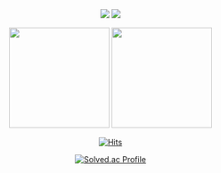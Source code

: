 <div align=center>

<img src="https://img.shields.io/badge/Spring Boot-6DB33F?style=for-the-badge&logo=SpringBoot&logoColor=white" />
<img src="https://img.shields.io/badge/Java-007396.svg?style=for-the-badge&logo=Java&logoColor=white" />

<p>
  <img height="180em" src="https://github-readme-stats.vercel.app/api?username=kmw2378&show_icons=true&include_all_commits=true&bg_color=30,e96443,904e95&title_color=fff&text_color=fff">
  <img height="180em" src="https://github-readme-stats.vercel.app/api/top-langs/?username=kmw2378&layout=compact&bg_color=30,e96443,904e95&title_color=fff&text_color=fff">
</p>

[![Hits](https://hits.seeyoufarm.com/api/count/incr/badge.svg?url=https%3A%2F%2Fgithub.com%2Fkmw2378&count_bg=%2379C83D&title_bg=%23555555&icon=&icon_color=%23E7E7E7&title=visited&edge_flat=false)](https://hits.seeyoufarm.com)

[![Solved.ac Profile](http://mazassumnida.wtf/api/v2/generate_badge?boj=kmw89891)](https://solved.ac/kmw89891/)             


